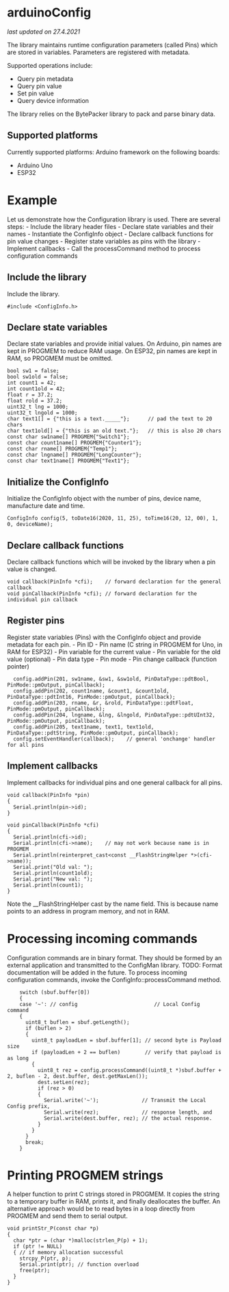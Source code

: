 # arduinoConfig

*last updated on 27.4.2021*

The library maintains runtime configuration parameters (called Pins) which are stored in variables. Parameters are registered with metadata.

Supported operations include:
  - Query pin metadata
  - Query pin value
  - Set pin value
  - Query device information

The library relies on the BytePacker library to pack and parse binary data.

## Supported platforms

Currently supported platforms: Arduino framework on the following boards:
  * Arduino Uno
  * ESP32

# Example
Let us demonstrate how the Configuration library is used. There are several steps:
	- Include the library header files
	- Declare state variables and their names
	- Instantiate the ConfigInfo object
	- Declare callback functions for pin value changes
	- Register state variables as pins with the library
	- Implement callbacks
	- Call the processCommand method to process configuration commands

## Include the library
Include the library.

	#include <ConfigInfo.h>

## Declare state variables
Declare state variables and provide initial values. On Arduino, pin names are kept in PROGMEM to reduce RAM usage. On ESP32, pin names are kept in RAM, so PROGMEM must be omitted.

	bool sw1 = false;
	bool sw1old = false;
	int count1 = 42;
	int count1old = 42;
	float r = 37.2;
	float rold = 37.2;
	uint32_t lng = 1000;
	uint32_t lngold = 1000;
	char text1[] = {"this is a text._____"};      // pad the text to 20 chars
	char text1old[] = {"this is an old text."};   // this is also 20 chars
	const char sw1name[] PROGMEM{"Switch1"};
	const char count1name[] PROGMEM{"Counter1"};
	const char rname[] PROGMEM{"Temp1"};
	const char lngname[] PROGMEM{"LongCounter"};
	const char text1name[] PROGMEM{"Text1"};

## Initialize the ConfigInfo

Initialize the ConfigInfo object with the number of pins, device name, manufacture date and time.

	ConfigInfo config(5, toDate16(2020, 11, 25), toTime16(20, 12, 00), 1, 0, deviceName);

## Declare callback functions

Declare callback functions which will be invoked by the library when a pin value is changed.

	void callback(PinInfo *cfi);    // forward declaration for the general callback
	void pinCallback(PinInfo *cfi); // forward declaration for the individual pin callback

## Register pins

Register state variables (Pins) with the ConfigInfo object and provide metadata for each pin.
	- Pin ID
	- Pin name (C string in PROGMEM for Uno, in RAM for ESP32)
	- Pin variable for the current value
	- Pin variable for the old value (optional)
	- Pin data type
	- Pin mode
	- Pin change callback (function pointer)

	  config.addPin(201, sw1name, &sw1, &sw1old, PinDataType::pdtBool, PinMode::pmOutput, pinCallback);
	  config.addPin(202, count1name, &count1, &count1old, PinDataType::pdtInt16, PinMode::pmOutput, pinCallback);
	  config.addPin(203, rname, &r, &rold, PinDataType::pdtFloat, PinMode::pmOutput, pinCallback);
	  config.addPin(204, lngname, &lng, &lngold, PinDataType::pdtUInt32, PinMode::pmOutput, pinCallback);
	  config.addPin(205, text1name, text1, text1old, PinDataType::pdtString, PinMode::pmOutput, pinCallback);
	  config.setEventHandler(callback);    // general 'onchange' handler for all pins
	
## Implement callbacks

Implement callbacks for individual pins and one general callback for all pins.

	void callback(PinInfo *pin)
	{
	  Serial.println(pin->id);
	}

	void pinCallback(PinInfo *cfi)
	{
	  Serial.println(cfi->id);
	  Serial.println(cfi->name);    // may not work because name is in PROGMEM
	  Serial.println(reinterpret_cast<const __FlashStringHelper *>(cfi->name));
	  Serial.print("Old val: ");
	  Serial.println(count1old);
	  Serial.print("New val: ");
	  Serial.println(count1);
	}

Note the __FlashStringHelper cast by the name field. This is because name points to an address in program memory, and not in RAM.

# Processing incoming commands

Configuration commands are in binary format. They should be formed by an external application and transmitted to the ConfigMan library.
TODO: Format documentation will be added in the future.
To process incoming configuration commands, invoke the ConfigInfo::processCommand method.


	    switch (sbuf.buffer[0])
	    {
	    case '~': // config                         // Local Config command
	    {
	      uint8_t buflen = sbuf.getLength();
	      if (buflen > 2)
	      {
	        uint8_t payloadLen = sbuf.buffer[1]; // second byte is Payload size
	        if (payloadLen + 2 == buflen)        // verify that payload is as long
	        {
	          uint8_t rez = config.processCommand((uint8_t *)sbuf.buffer + 2, buflen - 2, dest.buffer, dest.getMaxLen());
	          dest.setLen(rez);
	          if (rez > 0)
	          {
	            Serial.write('~');              // Transmit the Local Config prefix,
	            Serial.write(rez);              // response length, and
	            Serial.write(dest.buffer, rez); // the actual response.
	          }
	        }
	      }
	      break;
	    }

# Printing PROGMEM strings
A helper function to print C strings stored in PROGMEM. It copies the string to a temporary buffer in RAM, prints it, and finally deallocates the buffer. An alternative approach would be to read bytes in a loop directly from PROGMEM and send them to serial output.

	void printStr_P(const char *p)
	{
	  char *ptr = (char *)malloc(strlen_P(p) + 1);
	  if (ptr != NULL)
	  { // if memory allocation successful
	    strcpy_P(ptr, p);
	    Serial.print(ptr); // function overload
	    free(ptr);
	  }
	}

